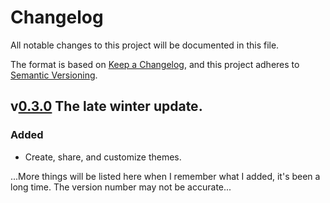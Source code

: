 # Changelog

All notable changes to this project will be documented in this file.

The format is based on [Keep a Changelog](https://keepachangelog.com/en/1.0.0/),
and this project adheres to [Semantic Versioning](https://semver.org/spec/v2.0.0.html).

## v[0.3.0] The late winter update.

### Added

- Create, share, and customize themes.

...More things will be listed here when I remember what I added, it's been a long time. The version number may not be accurate...

<!-- [unreleased]: https://github.com/olivierlacan/keep-a-changelog/compare/v0.3.0...HEAD -->

[0.3.0]: https://github.com/accord-dot-app/app/compare/v0.3.0...HEAD
